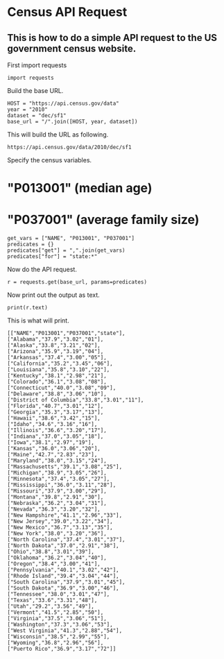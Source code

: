 # Census API Request

## This is how to do a simple API request to the US government census website.

First import requests

	import requests
Build the base URL.

	HOST = "https://api.census.gov/data"
	year = "2010"
	dataset = "dec/sf1"
	base_url = "/".join([HOST, year, dataset])

This will build the URL as following.

	https://api.census.gov/data/2010/dec/sf1

Specify the census variables.

# "P013001" (median age)

# "P037001" (average family size)

	get_vars = ["NAME", "P013001", "P037001"]
	predicates = {}
	predicates["get"] = ",".join(get_vars)
	predicates["for"] = "state:*"

Now do the API request.

	r = requests.get(base_url, params=predicates)

Now print out the output as text.

	print(r.text)

This is what will print.

	[["NAME","P013001","P037001","state"],
	["Alabama","37.9","3.02","01"],
	["Alaska","33.8","3.21","02"],
	["Arizona","35.9","3.19","04"],
	["Arkansas","37.4","3.00","05"],
	["California","35.2","3.45","06"],
	["Louisiana","35.8","3.10","22"],
	["Kentucky","38.1","2.98","21"],
	["Colorado","36.1","3.08","08"],
	["Connecticut","40.0","3.08","09"],
	["Delaware","38.8","3.06","10"],
	["District of Columbia","33.8","3.01","11"],
	["Florida","40.7","3.01","12"],
	["Georgia","35.3","3.17","13"],
	["Hawaii","38.6","3.42","15"],
	["Idaho","34.6","3.16","16"],
	["Illinois","36.6","3.20","17"],
	["Indiana","37.0","3.05","18"],
	["Iowa","38.1","2.97","19"],
	["Kansas","36.0","3.06","20"],
	["Maine","42.7","2.83","23"],
	["Maryland","38.0","3.15","24"],
	["Massachusetts","39.1","3.08","25"],
	["Michigan","38.9","3.05","26"],
	["Minnesota","37.4","3.05","27"],
	["Mississippi","36.0","3.11","28"],
	["Missouri","37.9","3.00","29"],
	["Montana","39.8","2.91","30"],
	["Nebraska","36.2","3.04","31"],
	["Nevada","36.3","3.20","32"],
	["New Hampshire","41.1","2.96","33"],
	["New Jersey","39.0","3.22","34"],
	["New Mexico","36.7","3.13","35"],
	["New York","38.0","3.20","36"],
	["North Carolina","37.4","3.01","37"],
	["North Dakota","37.0","2.91","38"],
	["Ohio","38.8","3.01","39"],
	["Oklahoma","36.2","3.04","40"],
	["Oregon","38.4","3.00","41"],
	["Pennsylvania","40.1","3.02","42"],
	["Rhode Island","39.4","3.04","44"],
	["South Carolina","37.9","3.01","45"],
	["South Dakota","36.9","3.00","46"],
	["Tennessee","38.0","3.01","47"],
	["Texas","33.6","3.31","48"],
	["Utah","29.2","3.56","49"],
	["Vermont","41.5","2.85","50"],
	["Virginia","37.5","3.06","51"],
	["Washington","37.3","3.06","53"],
	["West Virginia","41.3","2.88","54"],
	["Wisconsin","38.5","2.99","55"],
	["Wyoming","36.8","2.96","56"],
	["Puerto Rico","36.9","3.17","72"]]